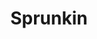 ---
slug: sprunkin-2204
title: Sprunkin
description: "Sprunkin is an exciting online game. Play for free directly in your browser!"
icon: /images/popular_mods/Sprunkin.png
url: https://wowtbc.net/sprunkin/sprunkin/index.html
previewImage: /images/popular_mods/Sprunkin.png
type: popular mods

# SEO配置
seo:
  title: "Sprunkin - Play Free Online Game | Fun Browser Games"
  description: "Sprunkin - Play this fun online game for free in your browser. No download required!"
  ogImage: "/images/popular_mods/Sprunkin.png"
  keywords: "sprunkin-2204, online game, browser game, free game, popular mods game, play online"

videoUrls:
  - https://www.youtube.com/embed/example1
  - https://www.youtube.com/embed/example2

whyPlay:
  title: "Why Play Sprunkin?"
  items:
    - "Immersive Gameplay: Sprunkin offers an engaging and immersive gaming experience that will keep you entertained for hours"
    - "Challenging Levels: Test your skills with increasingly difficult challenges and obstacles"
    - "Beautiful Graphics: Enjoy stunning visuals and smooth animations that bring the game world to life"
    - "Regular Updates: New content and features are added regularly to keep the game fresh and exciting"
    - "Free to Play: Experience all the fun without spending a penny"
    - "Community Features: Connect with other players, share strategies, and compete for high scores"
    - "Cross-Platform: Play on any device with a web browser, no downloads required"

features:
  title: "Key Features of Sprunkin"
  image: "/images/popular_mods/Sprunkin.png"
  items:
    - "Intuitive Controls: Easy to learn controls make Sprunkin accessible for players of all skill levels"
    - "Multiple Game Modes: Enjoy various gameplay options that provide different challenges and experiences"
    - "Character Customization: Personalize your gaming experience with unique characters and items"
    - "Achievement System: Complete special tasks to earn rewards and recognition"
    - "Leaderboards: Compete with players worldwide and see who can achieve the highest scores"

characteristics:
  title: "Game Characteristics"
  image: "/images/popular_mods/Sprunkin.png"
  items:
    - "Genre: Popular mods game with elements of strategy and skill"
    - "Difficulty: Suitable for both casual gamers and those seeking a challenge"
    - "Play Time: Quick sessions or extended gameplay, depending on your preference"
    - "Art Style: Vibrant and engaging visuals that enhance the gaming experience"
    - "Sound Design: Immersive audio that complements the gameplay perfectly"

info: "Sprunkin is an exciting online game that offers players a unique and engaging gaming experience. With its intuitive controls, stunning visuals, and challenging gameplay, Sprunkin provides hours of entertainment for players of all ages and skill levels. Whether you're looking for a quick gaming session during a break or an extended play session, Sprunkin delivers an immersive experience that will keep you coming back for more. The game features multiple levels of increasing difficulty, ensuring that players are constantly challenged as they progress. With regular updates adding new content and features, Sprunkin remains fresh and exciting, providing endless entertainment options for its growing community of players."

howToPlayIntro: "Welcome to Sprunkin! This guide will walk you through the basics and help you master the game. Whether you're a beginner or looking to improve your skills, these tips and instructions will enhance your gaming experience."

howToPlaySteps:
  - title: "Getting Started"
    description: "Begin your Sprunkin adventure by familiarizing yourself with the controls. Use your keyboard or mouse to navigate through the game interface. The tutorial will guide you through the basic mechanics and help you understand the objectives."
  - title: "Understanding the Objectives"
    description: "In Sprunkin, your main goal is to progress through levels by completing specific objectives. Each level presents unique challenges that require different strategies and approaches."
  - title: "Mastering the Controls"
    description: "Practice using the controls to improve your precision and reaction time. Sprunkin requires quick reflexes and strategic thinking to overcome obstacles and defeat opponents."
  - title: "Utilizing Power-ups"
    description: "Collect power-ups throughout the game to enhance your abilities and overcome difficult challenges. Each power-up offers unique advantages that can be crucial for success."
  - title: "Developing Strategies"
    description: "As you progress in Sprunkin, develop effective strategies for different scenarios. Analyze patterns, anticipate challenges, and adapt your approach to maximize your performance."

faq:
  title: "Frequently Asked Questions about Sprunkin"
  items:
    - question: "Is Sprunkin free to play?"
      answer: "Yes, Sprunkin is completely free to play directly in your web browser. No downloads or purchases are required to enjoy the full game experience."
    - question: "Can I play Sprunkin on mobile devices?"
      answer: "Yes, Sprunkin is optimized for both desktop and mobile play. You can enjoy the game on any device with a web browser and internet connection."
    - question: "Are there any in-game purchases?"
      answer: "While Sprunkin is free to play, there may be optional in-game purchases available for cosmetic items or additional features that don't affect core gameplay."
    - question: "How often is Sprunkin updated?"
      answer: "The developers regularly update Sprunkin with new content, features, and improvements based on player feedback and game performance."
    - question: "Can I play Sprunkin offline?"
      answer: "Currently, Sprunkin requires an internet connection to play as it's a browser-based online game."
    - question: "Is Sprunkin suitable for children?"
      answer: "Yes, Sprunkin is designed to be family-friendly and suitable for players of all ages."
    - question: "How do I report bugs or issues?"
      answer: "If you encounter any problems while playing Sprunkin, you can report them through the game's support page or contact the developers directly through their website."
    - question: "Still Have Questions?"
      answer: "If you have additional questions about Sprunkin that aren't covered in this FAQ, please visit our support center or contact our customer service team for assistance."
---